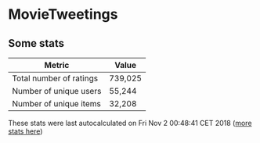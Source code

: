 # MovieTweetings
## Some stats

Metric | Value
--- | ---
Total number of ratings                 | 739,025
Number of unique users                  | 55,244
Number of unique items                  | 32,208
These stats were last autocalculated on Fri Nov 2 00:48:41 CET 2018  ([more stats here](./stats.md))

